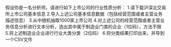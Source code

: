 假设你是一名分析师，请进行如下上市公司的行业性质分析：
1.请下载沪深北交易所上市公司基本信息
2.导入上述公司基本信息数据（包括经营范围或者主营业务描述信息）
3.从中随机抽取1000家上市公司
4.对上述公司的经营范围或者主营业务信息分析进行文本分析，选出其中属于制造业门类的企业（1位码），方法不限
5.将上述制造业企业进行行业大类分类（2位码）
6.将分类结果打印出来，并导到一个CSV文件
